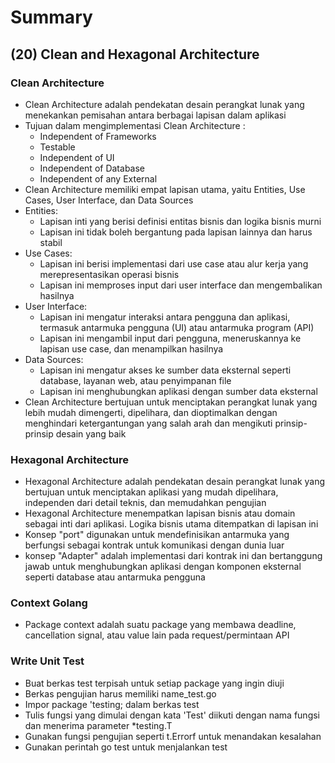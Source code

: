 # Summary

## (20) Clean and Hexagonal Architecture

### Clean Architecture
- Clean Architecture adalah pendekatan desain perangkat lunak yang menekankan pemisahan antara berbagai lapisan dalam aplikasi
- Tujuan dalam mengimplementasi Clean Architecture :
    - Independent of Frameworks
    - Testable
    - Independent of UI
    - Independent of Database
    - Independent of any External
- Clean Architecture memiliki empat lapisan utama, yaitu Entities, Use Cases, User Interface, dan Data Sources
- Entities:
    - Lapisan inti yang berisi definisi entitas bisnis dan logika bisnis murni
    - Lapisan ini tidak boleh bergantung pada lapisan lainnya dan harus stabil
- Use Cases:
    - Lapisan ini berisi implementasi dari use case atau alur kerja yang merepresentasikan operasi bisnis
    - Lapisan ini memproses input dari user interface dan mengembalikan hasilnya
- User Interface:
    - Lapisan ini mengatur interaksi antara pengguna dan aplikasi, termasuk antarmuka pengguna (UI) atau antarmuka program (API)
    - Lapisan ini mengambil input dari pengguna, meneruskannya ke lapisan use case, dan menampilkan hasilnya
- Data Sources:
    - Lapisan ini mengatur akses ke sumber data eksternal seperti database, layanan web, atau penyimpanan file
    - Lapisan ini menghubungkan aplikasi dengan sumber data eksternal
- Clean Architecture bertujuan untuk menciptakan perangkat lunak yang lebih mudah dimengerti, dipelihara, dan dioptimalkan dengan menghindari ketergantungan yang salah arah dan mengikuti prinsip-prinsip desain yang baik

### Hexagonal Architecture
- Hexagonal Architecture adalah pendekatan desain perangkat lunak yang bertujuan untuk menciptakan aplikasi yang mudah dipelihara, independen dari detail teknis, dan memudahkan pengujian
- Hexagonal Architecture menempatkan lapisan bisnis atau domain sebagai inti dari aplikasi. Logika bisnis utama ditempatkan di lapisan ini
- Konsep "port" digunakan untuk mendefinisikan antarmuka yang berfungsi sebagai kontrak untuk komunikasi dengan dunia luar
- konsep "Adapter" adalah implementasi dari kontrak ini dan bertanggung jawab untuk menghubungkan aplikasi dengan komponen eksternal seperti database atau antarmuka pengguna

### Context Golang
- Package context adalah suatu package yang membawa deadline, cancellation signal, atau value lain pada request/permintaan API

### Write Unit Test
- Buat berkas test terpisah untuk setiap package yang ingin diuji
- Berkas pengujian harus memiliki name_test.go
- Impor package 'testing; dalam berkas test
- Tulis fungsi yang dimulai dengan kata 'Test' diikuti dengan nama fungsi dan menerima parameter *testing.T
- Gunakan fungsi pengujian seperti t.Errorf untuk menandakan kesalahan 
- Gunakan perintah go test untuk menjalankan test